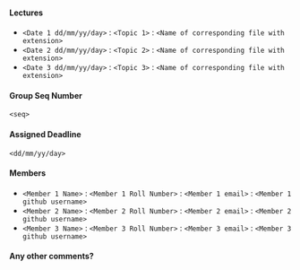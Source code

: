 <!--
Thanks for contributing a pull request! Please ensure you have taken a look at
the contribution guidelines: https://cs328-2022.github.io/CS328-Notes/notebooks/CONTRIBUTING.html
-->

<!-- Please make sure the name of files is in format yyyy_mm_dd_topic_name -->

#### Lectures
<!-- Date here means, the date when the specific lecture was conducted -->
- `<Date 1 dd/mm/yy/day>` : `<Topic 1>` : `<Name of corresponding file with extension>`
- `<Date 2 dd/mm/yy/day>` : `<Topic 2>` : `<Name of corresponding file with extension>`
- `<Date 3 dd/mm/yy/day>` : `<Topic 3>` : `<Name of corresponding file with extension>`

#### Group Seq Number
<!-- As per the table at https://cs328-2022.github.io/CS328-Notes/notebooks/deadlines.html -->
`<seq>`

#### Assigned Deadline
<!-- As per the table at https://cs328-2022.github.io/CS328-Notes/notebooks/deadlines.html -->
`<dd/mm/yy/day>`

#### Members
- `<Member 1 Name>` : `<Member 1 Roll Number>` : `<Member 1 email>` : `<Member 1 github username>`
- `<Member 2 Name>` : `<Member 2 Roll Number>` : `<Member 2 email>` : `<Member 2 github username>`
- `<Member 3 Name>` : `<Member 3 Roll Number>` : `<Member 3 email>` : `<Member 3 github username>`

#### Any other comments?

<!-- In each of the new markdown/notebook files created by your group; please mention all the group members.
At the end of each file, add this footer HTML tag.
<footer>
Author(s): Member 1 Name, Member 2 Name, Member 3 Name
</footer>
 -->
